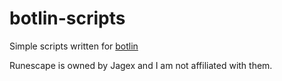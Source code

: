 # botlin-scripts

Simple scripts written for [botlin](https://github.com/buracc/botlin)


Runescape is owned by Jagex and I am not affiliated with them.
